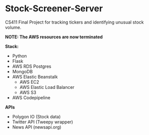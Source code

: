 # Stock-Screener-Server
CS411 Final Project for tracking tickers and identifying unusual stock volume.

**NOTE: The AWS resources are now terminated**

**Stack:**
* Python
* Flask
* AWS RDS Postgres
* MongoDB
* AWS Elastic Beanstalk
  * AWS EC2
  * AWS Elastic Load Balancer
  * AWS S3
* AWS Codepipeline

**APIs**
* Polygon IO (Stock data)
* Twitter API (Tweepy wrapper)
* News API (newsapi.org)
